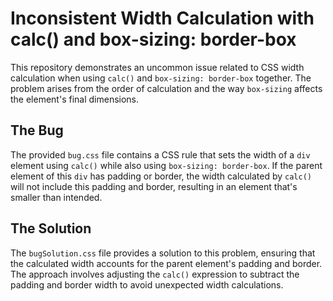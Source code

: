 # Inconsistent Width Calculation with calc() and box-sizing: border-box

This repository demonstrates an uncommon issue related to CSS width calculation when using `calc()` and `box-sizing: border-box` together. The problem arises from the order of calculation and the way `box-sizing` affects the element's final dimensions.

## The Bug
The provided `bug.css` file contains a CSS rule that sets the width of a `div` element using `calc()` while also using `box-sizing: border-box`. If the parent element of this `div` has padding or border, the width calculated by `calc()` will not include this padding and border, resulting in an element that's smaller than intended.

## The Solution
The `bugSolution.css` file provides a solution to this problem, ensuring that the calculated width accounts for the parent element's padding and border. The approach involves adjusting the `calc()` expression to subtract the padding and border width to avoid unexpected width calculations.